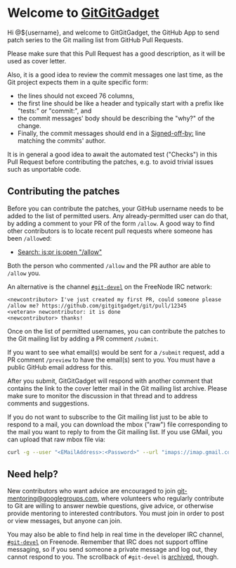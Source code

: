 # Welcome to [GitGitGadget](https://gitgitgadget.github.io/)

Hi @${username}, and welcome to GitGitGadget, the GitHub App to send patch series to the Git mailing list from GitHub Pull Requests.

Please make sure that this Pull Request has a good description, as it will be used as cover letter.

Also, it is a good idea to review the commit messages one last time, as the Git project expects them in a quite specific form:

* the lines should not exceed 76 columns,
* the first line should be like a header and typically start with a prefix like "tests:" or "commit:", and
* the commit messages' body should be describing the "why?" of the change.
* Finally, the commit messages should end in a [Signed-off-by:](https://git-scm.com/docs/SubmittingPatches#dco) line matching the commits' author.

It is in general a good idea to await the automated test ("Checks") in this Pull Request before contributing the patches, e.g. to avoid trivial issues such as unportable code.

## Contributing the patches

Before you can contribute the patches, your GitHub username needs to be added to the list of permitted users. Any already-permitted user can do that, by adding a comment to your PR of the form `/allow`. A good way to find other contributors is to locate recent pull requests where someone has been `/allow`ed:

* [Search: is:pr is:open "/allow"](https://github.com/gitgitgadget/git/pulls?utf8=%E2%9C%93&q=is%3Apr+is%3Aopen+%22%2Fallow%22)

Both the person who commented `/allow` and the PR author are able to `/allow` you.

An alternative is the channel [`#git-devel`](https://webchat.freenode.net/#git-devel) on the FreeNode IRC network:

    <newcontributor> I've just created my first PR, could someone please /allow me? https://github.com/gitgitgadget/git/pull/12345
    <veteran> newcontributor: it is done
    <newcontributor> thanks!

Once on the list of permitted usernames, you can contribute the patches to the Git mailing list by adding a PR comment `/submit`.

If you want to see what email(s) would be sent for a `/submit` request, add a PR comment `/preview` to have the email(s) sent to you.  You must have a public GitHub email address for this.

After you submit, GitGitGadget will respond with another comment that contains the link to the cover letter mail in the Git mailing list archive. Please make sure to monitor the discussion in that thread and to address comments and suggestions.

If you do not want to subscribe to the Git mailing list just to be able to respond to a mail, you can download the mbox ("raw") file corresponding to the mail you want to reply to from the Git mailing list. If you use GMail, you can upload that raw mbox file via:

```sh
curl -g --user "<EMailAddress>:<Password>" --url "imaps://imap.gmail.com/INBOX" -T /path/to/raw.txt
```

## Need help?

New contributors who want advice are encouraged to join [git-mentoring@googlegroups.com](https://groups.google.com/forum/#!forum/git-mentoring), where volunteers who regularly contribute to Git are willing to answer newbie questions, give advice, or otherwise provide mentoring to interested contributors. You must join in order to post or view messages, but anyone can join.

You may also be able to find help in real time in the developer IRC channel, [`#git-devel`](https://webchat.freenode.net/#git-devel) on Freenode. Remember that IRC does not support offline messaging, so if you send someone a private message and log out, they cannot respond to you. The scrollback of `#git-devel` is [archived](https://colabti.org/irclogger//irclogger_logs/git-devel), though.
